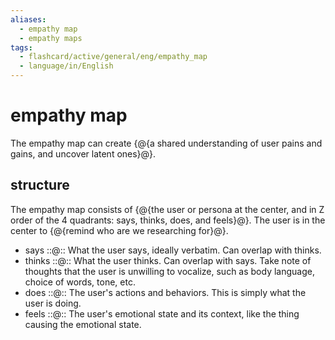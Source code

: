 ```yaml
---
aliases:
  - empathy map
  - empathy maps
tags:
  - flashcard/active/general/eng/empathy_map
  - language/in/English
---
```


# empathy map

The empathy map can create {@{a shared understanding of user pains and gains, and uncover latent ones}@}. <!--SR:!2028-12-01,1214,310-->

## structure

The empathy map consists of {@{the user or persona at the center, and in Z order of the 4 quadrants: says, thinks, does, and feels}@}. The user is in the center to {@{remind who are we researching for}@}. <!--SR:!2028-10-10,1197,310!2027-03-26,803,330-->

- says ::@:: What the user says, ideally verbatim. Can overlap with thinks. <!--SR:!2027-02-26,768,330!2027-06-19,864,330-->
- thinks ::@:: What the user thinks. Can overlap with says. Take note of thoughts that the user is unwilling to vocalize, such as body language, choice of words, tone, etc. <!--SR:!2027-05-24,783,290!2029-04-24,1342,310-->
- does ::@:: The user's actions and behaviors. This is simply what the user is doing. <!--SR:!2028-04-05,1110,350!2028-09-01,1226,350-->
- feels ::@:: The user's emotional state and its context, like the thing causing the emotional state. <!--SR:!2029-07-14,1378,310!2028-12-04,1272,330-->
